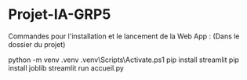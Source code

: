 # Projet-IA-GRP5
 
Commandes pour l'installation et le lancement de la Web App : 
(Dans le dossier du projet)

python -m venv .venv
.venv\Scripts\Activate.ps1
pip install streamlit
pip install joblib
streamlit run accueil.py
